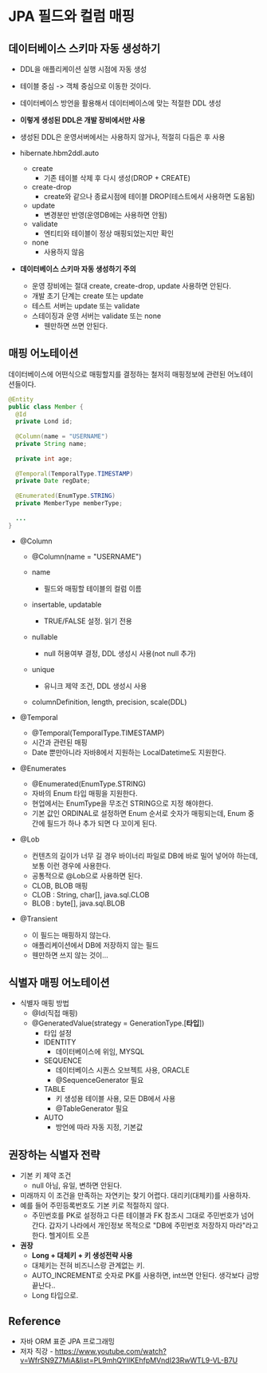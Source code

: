 # JPA 필드와 컬럼 매핑

## 데이터베이스 스키마 자동 생성하기

* DDL을 애플리케이션 실행 시점에 자동 생성
* 테이블 중심 -> 객체 중심으로 이동한 것이다.
* 데이터베이스 방언을 활용해서 데이터베이스에 맞는 적절한 DDL 생성

* **이렇게 생성된 DDL은 개발 장비에서만 사용**
* 생성된 DDL은 운영서버에서는 사용하지 않거나, 적절히 다듬은 후 사용
* hibernate.hbm2ddl.auto
  * create
    * 기존 테이블 삭제 후 다시 생성(DROP + CREATE)
  * create-drop
    * create와 같으나 종료시점에 테이블 DROP(테스트에서 사용하면 도움됨)
  * update
    * 변경분만 반영(운영DB에는 사용하면 안됨)
  * validate
    * 엔티티와 테이블이 정상 매핑되었는지만 확인
  * none
    * 사용하지 않음

* **데이터베이스 스키마 자동 생성하기 주의**
  * 운영 장비에는 절대 create, create-drop, update 사용하면 안된다.
  * 개발 초기 단계는 create 또는 update
  * 테스트 서버는 update 또는 validate
  * 스테이징과 운영 서버는 validate 또는 none
    * 웬만하면 쓰면 안된다.

## 매핑 어노테이션

데이터베이스에 어떤식으로 매핑할지를 결정하는 철저히 매핑정보에 관련된 어노테이션들이다.

```java
@Entity
public class Member {
  @Id
  private Lond id;
  
  @Column(name = "USERNAME")
  private String name;
  
  private int age;
  
  @Temporal(TemporalType.TIMESTAMP)
  private Date regDate;
  
  @Enumerated(EnumType.STRING)
  private MemberType memberType;
  
  ...
}
```

* @Column

  * @Column(name = "USERNAME")

  * name
    * 필드와 매핑할 테이블의 컬럼 이름
  * insertable, updatable
    * TRUE/FALSE 설정. 읽기 전용
  * nullable
    * null 허용여부 결정, DDL 생성시 사용(not null 추가)
  * unique
    * 유니크 제약 조건, DDL 생성시 사용
  * columnDefinition, length, precision, scale(DDL)

* @Temporal

  * @Temporal(TemporalType.TIMESTAMP)
  * 시간과 관련된 매핑
  * Date 뿐만아니라 자바8에서 지원하는 LocalDatetime도 지원한다.

* @Enumerates

  * @Enumerated(EnumType.STRING)
  * 자바의 Enum 타입 매핑을 지원한다.
  * 현업에서는 EnumType을 무조건 STRING으로 지정 해야한다.
  * 기본 값인 ORDINAL로 설정하면 Enum 순서로 숫자가 매핑되는데, Enum 중간에 필드가 하나 추가 되면 다 꼬이게 된다.

* @Lob

  * 컨텐츠의 길이가 너무 길 경우 바이너리 파일로 DB에 바로 밀어 넣어야 하는데, 보통 이런 경우에 사용한다.
  * 공통적으로 @Lob으로 사용하면 된다.
  * CLOB, BLOB 매핑
  * CLOB : String, char[], java.sql.CLOB
  * BLOB : byte[], java.sql.BLOB

* @Transient

  * 이 필드는 매핑하지 않는다.
  * 애플리케이션에서 DB에 저장하지 않는 필드
  * 웬만하면 쓰지 않는 것이...

## 식별자 매핑 어노테이션

* 식별자 매핑 방법
  * @Id(직접 매핑)
  * @GeneratedValue(strategy = GenerationType.[**타입**])
    * 타입 설정
    * IDENTITY
      * 데이터베이스에 위임, MYSQL
    * SEQUENCE
      * 데이터베이스 시퀀스 오브젝트 사용, ORACLE
      * @SequenceGenerator 필요
    * TABLE
      * 키 생성용 테이블 사용, 모든 DB에서 사용
      * @TableGenerator 필요
    * AUTO
      * 방언에 따라 자동 지정, 기본값

## 권장하는 식별자 전략

* 기본 키 제약 조건
  * null 아님, 유일, 변하면 안된다.
* 미래까지 이 조건을 만족하는 자연키는 찾기 어렵다. 대리키(대체키)를 사용하자.
* 예를 들어 주민등록번호도 기본 키로 적절하지 않다.
  * 주민번호를 PK로 설정하고 다른 테이블과 FK 참조시 그대로 주민번호가 넘어간다. 갑자기 나라에서 개인정보 목적으로 "DB에 주민번호 저장하지 마라"라고 한다. 헬게이트 오픈
* **권장**
  * **Long + 대체키 + 키 생성전략 사용**
  * 대체키는 전혀 비즈니스랑 관계없는 키.
  * AUTO_INCREMENT로 숫자로 PK를 사용하면, int쓰면 안된다. 생각보다 금방 끝난다..
  * Long 타입으로.

## Reference

- 자바 ORM 표준 JPA 프로그래밍
- 저자 직강 - <https://www.youtube.com/watch?v=WfrSN9Z7MiA&list=PL9mhQYIlKEhfpMVndI23RwWTL9-VL-B7U>